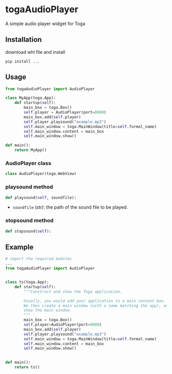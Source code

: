 # togaAudioPlayer
A simple audio player widget for Toga

## Installation
download whl file and install
``` 
pip install ...
```
## Usage

```python
from togaAudioPlayer import AudioPlayer

class MyApp(toga.App):
    def startup(self):
        main_box = toga.Box()
        self.player = AudioPlayer(port=8080)
        main_box.add(self.player)
        self.player.playsound("example.mp3")
        self.main_window = toga.MainWindow(title=self.formal_name)
        self.main_window.content = main_box
        self.main_window.show()

def main():
    return MyApp()
```

### AudioPlayer class
 ```python
 class AudioPlayer(toga.WebView)
 ```
### playsound method
```python
def playsound(self, soundfile):
```
- `soundfile` (str): the path of the sound file to be played.

### stopsound method



```python
def stopsound(self):
```



## Example

```python
# import the required modules
...
from togaAudioPlayer import AudioPlayer


class ts(toga.App):
    def startup(self):
        """Construct and show the Toga application.

        Usually, you would add your application to a main content box.
        We then create a main window (with a name matching the app), and
        show the main window.
        """
        main_box = toga.Box()
        self.player=AudioPlayer(port=8080)
        main_box.add(self.player)
        self.player.playsound("example.mp3")
        self.main_window = toga.MainWindow(title=self.formal_name)
        self.main_window.content = main_box
        self.main_window.show()

        
def main():
    return ts()

```